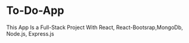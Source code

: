 # To-Do-App
This App Is a Full-Stack Project With React, React-Bootsrap,MongoDb, Node.js, Express.js 
